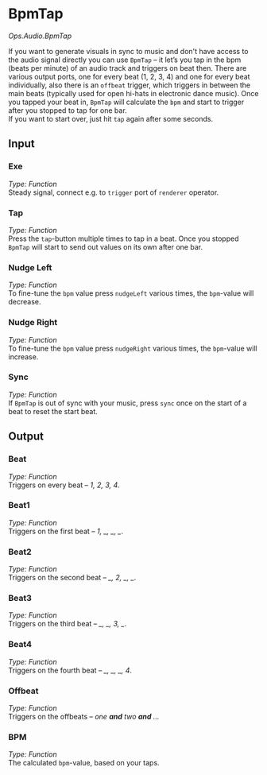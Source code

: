 # BpmTap

*Ops.Audio.BpmTap*  

If you want to generate visuals in sync to music and don't have access to the audio signal directly you can use `BpmTap` – it let’s you tap in the bpm (beats per minute) of an audio track and triggers on beat then. There are various output ports, one for every beat (1, 2, 3, 4) and one for every beat individually, also there is an `offbeat` trigger, which triggers in between the main beats (typically used for open hi-hats in electronic dance music).
Once you tapped your beat in, `BpmTap` will calculate the `bpm` and start to trigger after you stopped to tap for one bar.  
If you want to start over, just hit `tap` again after some seconds.

## Input

### Exe

*Type: Function*  
Steady signal, connect e.g. to `trigger` port of `renderer` operator.

### Tap

*Type: Function*  
Press the `tap`-button multiple times to tap in a beat. Once you stopped `BpmTap` will start to send out values on its own after one bar.

### Nudge Left

*Type: Function*  
To fine-tune the `bpm` value press `nudgeLeft` various times, the `bpm`-value will decrease.

### Nudge Right

*Type: Function*  
To fine-tune the `bpm` value press `nudgeRight` various times, the `bpm`-value will increase.

### Sync

*Type: Function*  
If `BpmTap` is out of sync with your music, press `sync` once on the start of a beat to reset the start beat.

## Output

### Beat

*Type: Function*  
Triggers on every beat – *1, 2, 3, 4*.

### Beat1

*Type: Function*  
Triggers on the first beat – *1, _, _, _*.

### Beat2

*Type: Function*  
Triggers on the second beat – *_, 2, _, _*.

### Beat3

*Type: Function*  
Triggers on the third beat – *_, _, 3, _*.

### Beat4

*Type: Function*  
Triggers on the fourth beat – *_, _, _, 4*.

### Offbeat

*Type: Function*  
Triggers on the offbeats – *one **and** two **and** …*

### BPM

*Type: Function*  
The calculated `bpm`-value, based on your taps.
